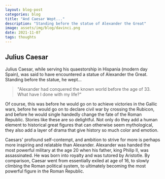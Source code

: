 ```yaml
---
layout: blog-post
categories: blog
title: "And Caesar Wept..."
description: "Standing before the statue of Alexander the Great"
image: assets/img/blog/davinci.png
date: 2021-11-07
tags: thoughts
---
```


## Julius Caesar

Julius Caesar, while serving his quaestorship in Hispania (modern day Spain), was said to have encountered a statue of Alexander the Great. Standing before the statue, he wept...

> "Alexander had conquered the known world before the age of 33. What have I done with my life?"

Of course, this was before he would go on to achieve victories in the Gallic wars, before he would go on to declare civil war by crossing the Rubicon, and before he would single handedly change the fate of the Roman Republic. Stories like these are so delightful. Not only do they add a human element to historical great figures that can otherwise seem mythological, they also add a layer of drama that give history so much color and emotion.

Caesars' profound self-contempt, and ambition to strive for more is perhaps more inspiring and relatable than Alexander. Alexander was handed the most powerful military at the age 20 when his father, king Philip II, was assassinated. He was born into royalty and was tutored by Aristotle. By comparison, Caesar went from essentially exiled at age of 16, to slowly climbing the Roman political system, to ultimately becoming the most powerful figure in the Roman Republic.
